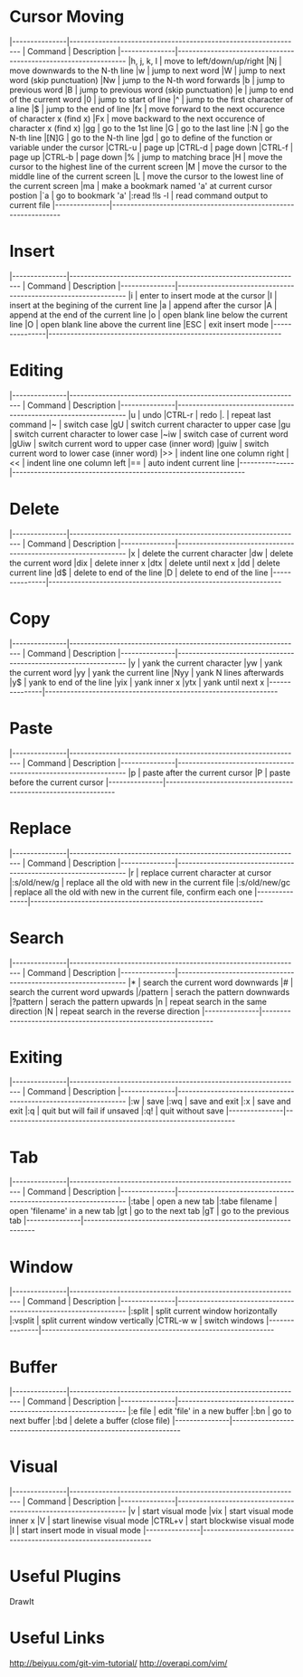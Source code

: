 # Cursor Moving
|---------------|----------------------------------------------------------------
| Command       | Description
|---------------|----------------------------------------------------------------
|h, j, k, l     | move to left/down/up/right
|Nj             | move downwards to the N-th line
|w              | jump to next word
|W              | jump to next word (skip punctuation)
|Nw             | jump to the N-th word forwards
|b              | jump to previous word
|B              | jump to previous word (skip punctuation)
|e              | jump to end of the current word
|0              | jump to start of line
|^              | jump to the first character of a line
|$              | jump to the end of line
|fx             | move forward to the next occurence of character x (find x)
|Fx             | move backward to the next occurence of character x (find x)
|gg             | go to the 1st line
|G              | go to the last line
|:N             | go the N-th line
|[N]G           | go to the N-th line
|gd             | go to define of the function or variable under the cursor
|CTRL-u         | page up
|CTRL-d         | page down
|CTRL-f         | page up
|CTRL-b         | page down
|%              | jump to matching brace
|H              | move the cursor to the highest line of the current screen
|M              | move the cursor to the middle line of the current screen
|L              | move the cursor to the lowest line of the current screen
|ma             | make a bookmark named 'a' at current cursor postion
|`a             | go to bookmark 'a'
|:read !ls -l   | read command output to current file
|---------------|----------------------------------------------------------------

# Insert
|---------------|----------------------------------------------------------------
| Command       | Description
|---------------|----------------------------------------------------------------
|i              | enter to insert mode at the cursor
|I              | insert at the begining of the current line
|a              | append after the cursor
|A              | append at the end of the current line
|o              | open blank line below the current line
|O              | open blank line above the current line
|ESC            | exit insert mode
|---------------|----------------------------------------------------------------

# Editing
|---------------|----------------------------------------------------------------
| Command       | Description
|---------------|----------------------------------------------------------------
|u              | undo
|CTRL-r         | redo
|.              | repeat last command
|~              | switch case
|gU             | switch current character to upper case
|gu             | switch current character to lower case
|~iw            | switch case of current word
|gUiw           | switch current word to upper case (inner word)
|guiw           | switch current word to lower case (inner word)
|>>             | indent line one column right
|<<             | indent line one column left
|==             | auto indent current line
|---------------|----------------------------------------------------------------

# Delete
|---------------|----------------------------------------------------------------
| Command       | Description
|---------------|----------------------------------------------------------------
|x              | delete the current character
|dw             | delete the current word
|dix            | delete inner x
|dtx            | delete until next x
|dd             | delete current line
|d$             | delete to end of the line
|D              | delete to end of the line
|---------------|----------------------------------------------------------------

# Copy
|---------------|----------------------------------------------------------------
| Command       | Description
|---------------|----------------------------------------------------------------
|y              | yank the current character
|yw             | yank the current word
|yy             | yank the current line
|Nyy            | yank N lines afterwards
|y$             | yank to end of the line
|yix            | yank inner x
|ytx            | yank until next x
|---------------|----------------------------------------------------------------

# Paste
|---------------|----------------------------------------------------------------
| Command       | Description
|---------------|----------------------------------------------------------------
|p              | paste after the current cursor
|P              | paste before the current cursor
|---------------|----------------------------------------------------------------

# Replace
|---------------|----------------------------------------------------------------
| Command       | Description
|---------------|----------------------------------------------------------------
|r              | replace current character at cursor
|:s/old/new/g   | replace all the old with new in the current file
|:s/old/new/gc  | replace all the old with new in the current file, confirm each one
|---------------|----------------------------------------------------------------

# Search
|---------------|----------------------------------------------------------------
| Command       | Description
|---------------|----------------------------------------------------------------
|*              | search the current word downwards
|#              | search the current word upwards
|/pattern       | serach the pattern downwards
|?pattern       | serach the pattern upwards
|n              | repeat search in the same direction
|N              | repeat search in the reverse direction
|---------------|----------------------------------------------------------------

# Exiting
|---------------|----------------------------------------------------------------
| Command       | Description
|---------------|----------------------------------------------------------------
|:w             | save
|:wq            | save and exit
|:x             | save and exit
|:q             | quit but will fail if unsaved
|:q!            | quit without save
|---------------|----------------------------------------------------------------

# Tab
|---------------|----------------------------------------------------------------
| Command       | Description
|---------------|----------------------------------------------------------------
|:tabe          | open a new tab
|:tabe filename | open 'filename' in a new tab
|gt             | go to the next tab
|gT             | go to the previous tab
|---------------|----------------------------------------------------------------

# Window
|---------------|----------------------------------------------------------------
| Command       | Description
|---------------|----------------------------------------------------------------
|:split         | split current window horizontally
|:vsplit        | split current window vertically
|CTRL-w w       | switch windows
|---------------|----------------------------------------------------------------

# Buffer
|---------------|----------------------------------------------------------------
| Command       | Description
|---------------|----------------------------------------------------------------
|:e file        | edit 'file' in a new buffer
|:bn            | go to next buffer
|:bd            | delete a buffer (close file)
|---------------|----------------------------------------------------------------

# Visual
|---------------|----------------------------------------------------------------
| Command       | Description
|---------------|----------------------------------------------------------------
|v              | start visual mode
|vix            | start visual mode inner x
|V              | start linewise visual mode
|CTRL+v         | start blockwise visual mode
|I              | start insert mode in visual mode
|---------------|----------------------------------------------------------------

# Useful Plugins
DrawIt

# Useful Links
http://beiyuu.com/git-vim-tutorial/
http://overapi.com/vim/
